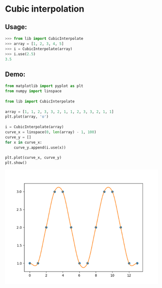 # Cubic interpolation

## Usage:

```python
>>> from lib import CubicInterpolate
>>> array = [1, 2, 3, 4, 5]
>>> i = CubicInterpolate(array)
>>> i.use(2.5)
3.5
```

## Demo:

```python
from matplotlib import pyplot as plt
from numpy import linspace

from lib import CubicInterpolate

array = [1, 1, 2, 3, 3, 2, 1, 1, 2, 3, 3, 2, 1, 1]
plt.plot(array, 'o')

i = CubicInterpolate(array)
curve_x = linspace(0, len(array) - 1, 100)
curve_y = []
for x in curve_x:
    curve_y.append(i.use(x))

plt.plot(curve_x, curve_y)
plt.show()
```

![Demo](demo.png)